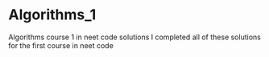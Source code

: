 # Algorithms_1
Algorithms course 1 in neet code solutions
I completed all of these solutions for the first course in neet code
